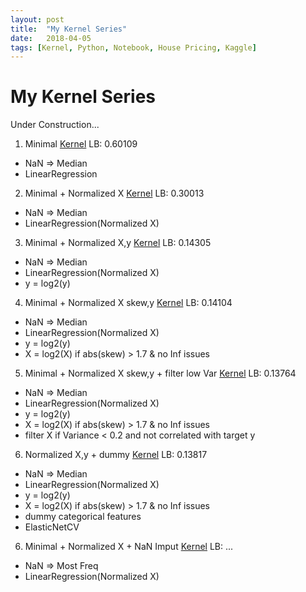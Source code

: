 ```yaml
---
layout: post
title:  "My Kernel Series"
date:   2018-04-05
tags: [Kernel, Python, Notebook, House Pricing, Kaggle]
---
```


# My Kernel Series
Under Construction...

1. Minimal [Kernel](https://www.kaggle.com/mineshjethva/let-s-do-the-minimal) LB: 0.60109
  * NaN =&gt; Median
  * LinearRegression

2. Minimal + Normalized X [Kernel](https://www.kaggle.com/mineshjethva/the-minimal-normalize-x) LB: 0.30013
  * NaN =&gt; Median
  * LinearRegression(Normalized X)

3. Minimal + Normalized X,y [Kernel](https://www.kaggle.com/mineshjethva/the-minimal-normalize-x-y) LB: 0.14305
  * NaN =&gt; Median
  * LinearRegression(Normalized X)
  * y = log2(y)

4. Minimal + Normalized X skew,y [Kernel](https://www.kaggle.com/mineshjethva/the-minimal-normalize-x-skew-y) LB: 0.14104
  * NaN =&gt; Median
  * LinearRegression(Normalized X)
  * y = log2(y)
  * X = log2(X) if abs(skew) &gt; 1.7 &amp; no Inf issues

5. Minimal + Normalized X skew,y + filter low Var [Kernel](https://www.kaggle.com/mineshjethva/the-minimal-normalize-x-skew-y-exploratory) LB: 0.13764
  * NaN =&gt; Median
  * LinearRegression(Normalized X)
  * y = log2(y)
  * X = log2(X) if abs(skew) &gt; 1.7 &amp; no Inf issues
  * filter X if Variance < 0.2 and not correlated with target y

6. Normalized X,y + dummy [Kernel](https://www.kaggle.com/mineshjethva/the-minimal-normalize-x-skew-y-categoricals) LB: 0.13817
  * NaN =&gt; Median
  * LinearRegression(Normalized X)
  * y = log2(y)
  * X = log2(X) if abs(skew) &gt; 1.7 &amp; no Inf issues
  * dummy categorical features
  * ElasticNetCV

6. Minimal + Normalized X + NaN Imput [Kernel]() LB: ...
  * NaN =&gt; Most Freq
  * LinearRegression(Normalized X)
 
